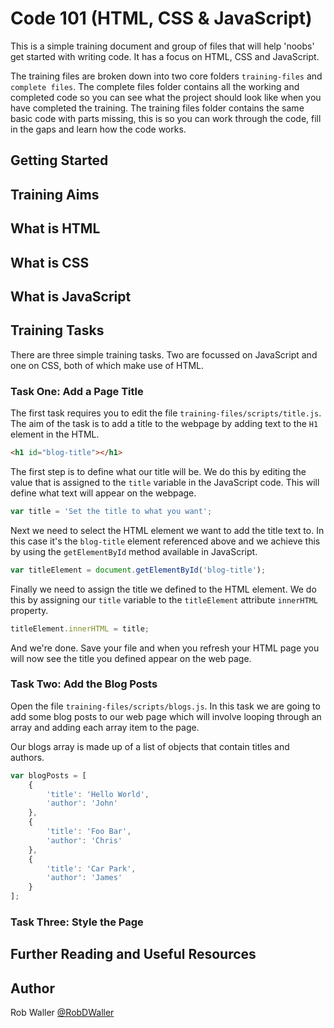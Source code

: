 # Code 101 (HTML, CSS & JavaScript)

This is a simple training document and group of files that will help 'noobs' get started with writing code. It has a focus on HTML, CSS and JavaScript.

The training files are broken down into two core folders `training-files` and `complete files`. The complete files folder contains all the working and completed code so you can see what the project should look like when you have completed the training. The training files folder contains the same basic code with parts missing, this is so you can work through the code, fill in the gaps and learn how the code works.

## Getting Started

## Training Aims

## What is HTML

## What is CSS

## What is JavaScript

## Training Tasks

There are three simple training tasks. Two are focussed on JavaScript and one on CSS, both of which make use of HTML.

### Task One: Add a Page Title

The first task requires you to edit the file `training-files/scripts/title.js`. The aim of the task is to add a title to the webpage by adding text to the `H1` element in the HTML.

```html
<h1 id="blog-title"></h1>
```

The first step is to define what our title will be. We do this by editing the value that is assigned to the `title` variable in the JavaScript code. This will define what text will appear on the webpage.

```javascript
var title = 'Set the title to what you want';
```

Next we need to select the HTML element we want to add the title text to. In this case it's the `blog-title` element referenced above and we achieve this by using the `getElementById` method available in JavaScript.

```javascript
var titleElement = document.getElementById('blog-title');
```

Finally we need to assign the title we defined to the HTML element. We do this by assigning our `title` variable to the `titleElement` attribute `innerHTML` property.

```javascript
titleElement.innerHTML = title;
```

And we're done. Save your file and when you refresh your HTML page you will now see the title you defined appear on the web page.

### Task Two: Add the Blog Posts

Open the file `training-files/scripts/blogs.js`. In this task we are going to add some blog posts to our web page which will involve looping through an array and adding each array item to the page.

Our blogs array is made up of a list of objects that contain titles and authors.

```javascript
var blogPosts = [
    {
        'title': 'Hello World',
        'author': 'John'
    },
    {
        'title': 'Foo Bar',
        'author': 'Chris'
    },
    {
        'title': 'Car Park',
        'author': 'James'
    }
];
```



### Task Three: Style the Page

## Further Reading and Useful Resources

## Author

Rob Waller
[@RobDWaller](https://twitter.com/RobDWaller)
